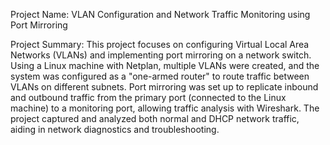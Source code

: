 Project Name:
VLAN Configuration and Network Traffic Monitoring using Port Mirroring

Project Summary:
This project focuses on configuring Virtual Local Area Networks (VLANs) and implementing port mirroring on a network switch. Using a Linux machine with Netplan, multiple VLANs were created, and the system was configured as a "one-armed router" to route traffic between VLANs on different subnets. Port mirroring was set up to replicate inbound and outbound traffic from the primary port (connected to the Linux machine) to a monitoring port, allowing traffic analysis with Wireshark. The project captured and analyzed both normal and DHCP network traffic, aiding in network diagnostics and troubleshooting.
